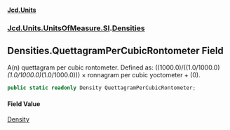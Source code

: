 #### [Jcd.Units](index.md 'index')
### [Jcd.Units.UnitsOfMeasure.SI](Jcd.Units.UnitsOfMeasure.SI.md 'Jcd.Units.UnitsOfMeasure.SI').[Densities](Densities.md 'Jcd.Units.UnitsOfMeasure.SI.Densities')

## Densities.QuettagramPerCubicRontometer Field

A(n) quettagram per cubic rontometer. Defined as: ((1000.0)/((1.0/1000.0)*(1.0/1000.0)*(1.0/1000.0))) × ronnagram per cubic yoctometer + (0).

```csharp
public static readonly Density QuettagramPerCubicRontometer;
```

#### Field Value
[Density](Density.md 'Jcd.Units.UnitTypes.Density')